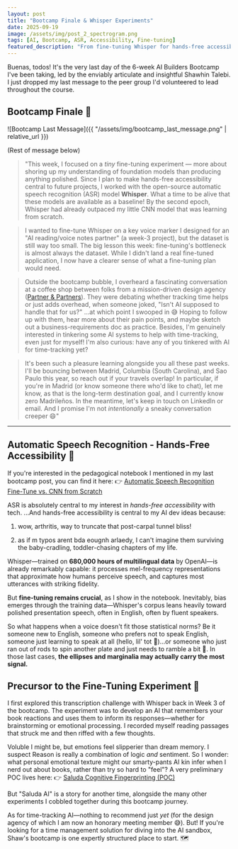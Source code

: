 ```yaml
---
layout: post
title: "Bootcamp Finale & Whisper Experiments"
date: 2025-09-19
image: /assets/img/post_2_spectrogram.png
tags: [AI, Bootcamp, ASR, Accessibility, Fine-tuning]
featured_description: "From fine-tuning Whisper for hands-free accessibility to musing on datasets, bias, and bookish emotions — reflections at the close of my AI Builders Bootcamp."
---
```


Buenas, todos! It's the very last day of the 6-week AI Builders Bootcamp I've been taking, led by the enviably articulate and insightful Shawhin Talebi. I just dropped my last message to the peer group I'd volunteered to lead throughout the course.

## Bootcamp Finale 📨

![Bootcamp Last Message]({{ "/assets/img/bootcamp_last_message.png" | relative_url }})

(Rest of message below)

> "This week, I focused on a _tiny_ fine-tuning experiment — more about shoring up my understanding of foundation models than producing anything polished. Since I plan to make hands-free accessibility central to future projects, I worked with the open-source automatic speech recognition (ASR) model **Whisper**. What a time to be alive that these models are available as a baseline! By the second epoch, Whisper had already outpaced my little CNN model that was learning from scratch.

> I wanted to fine-tune Whisper on a key voice marker I designed for an "AI reading/voice notes partner" (a week-3 project), but the dataset is still way too small. The big lesson this week: fine-tuning's bottleneck is almost always the dataset. While I didn't land a real fine-tuned application, I now have a clearer sense of what a fine-tuning plan would need.

> Outside the bootcamp bubble, I overheard a fascinating conversation at a coffee shop between folks from a mission-driven design agency ([Partner & Partners](https://partnerandpartners.com/)). They were debating whether tracking time helps or just adds overhead, when someone joked, "Isn't AI supposed to handle that for us?" …at which point I swooped in 😅 Hoping to follow up with them, hear more about their pain points, and maybe sketch out a business-requirements doc as practice. Besides, I'm genuinely interested in tinkering some AI systems to help with time-tracking, even just for myself! I'm also curious: have any of you tinkered with AI for time-tracking yet?

> It's been such a pleasure learning alongside you all these past weeks. I'll be bouncing between Madrid, Columbia (South Carolina), and Sao Paulo this year, so reach out if your travels overlap! In particular, if you're in Madrid (or know someone there who'd like to chat), let me know, as that is the long-term destination goal, and I currently know zero Madrileños. In the meantime, let's keep in touch on LinkedIn or email. And I promise I'm not _intentionally_ a sneaky conversation creeper 😄"

---

## Automatic Speech Recognition - Hands-Free Accessibility 🤲

If you're interested in the pedagogical notebook I mentioned in my last bootcamp post, you can find it here:
👉 [Automatic Speech Recognition Fine-Tune vs. CNN from Scratch](https://github.com/amyzhang-commits/ai-builders-notes/blob/main/05_Fine_Tuning/asr_finetune_v_cnn_comparison.ipynb)

ASR is absolutely central to my interest in _hands-free accessibility_ with tech.
...And hands-free accessibility is central to my AI dev ideas because:

1. wow, arthritis, way to truncate that post-carpal tunnel bliss!

2. as if m typos arent bda eougnh arlaedy, I can't imagine them surviving the baby-cradling, toddler-chasing chapters of my life.


Whisper—trained on **680,000 hours of multilingual data** by OpenAI—is already remarkably capable: it processes mel-frequency representations that approximate how humans perceive speech, and captures most utterances with striking fidelity.

But **fine-tuning remains crucial**, as I show in the notebook. Inevitably, bias emerges through the training data—Whisper's corpus leans heavily toward polished presentation speech, often in English, often by fluent speakers.

So what happens when a voice doesn't fit those statistical norms? Be it someone new to English, someone who prefers not to speak English, someone just learning to speak at all (hello, lil' tot 🐣)...or someone who just ran out of rods to spin another plate and just needs to ramble a bit 🫣. In those last cases, **the ellipses and marginalia may actually carry the most signal.**

## Precursor to the Fine-Tuning Experiment 📕

I first explored this transcription challenge with Whisper back in Week 3 of the bootcamp. The experiment was to develop an AI that remembers your book reactions and uses them to inform its responses—whether for brainstorming or emotional processing. I recorded myself reading passages that struck me and then riffed with a few thoughts.

Voluble I might be, but emotions feel slipperier than dream memory. I suspect Reason is really a combination of logic _and_ sentiment. So I wonder: what personal emotional texture might our smarty-pants AI kin infer when I nerd out about books, rather than try so hard to "feel"?
A very preliminary POC lives here:
👉 [Saluda Cognitive Fingerprinting (POC)](https://github.com/amyzhang-commits/ai-builders-notes/blob/main/03_Embeddings/Saluda_Cognitive_Fingerprinting_POC.ipynb%20-%20Colab.pdf)

But "Saluda AI" is a story for another time, alongside the many other experiments I cobbled together during this bootcamp journey.

As for time-tracking AI—nothing to recommend just _yet_ (for the design agency of which I am now an honorary meeting member 😅). But! If you're looking for a time management solution for diving into the AI sandbox, Shaw's bootcamp is one expertly structured place to start. 🗺️
